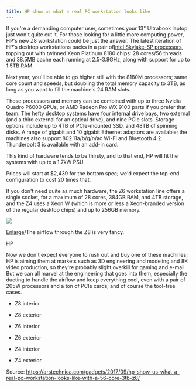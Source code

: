 ```yaml
---
title: HP show us what a real PC workstation looks like
---
```


If you're a demanding computer user, sometimes your 13" Ultrabook laptop just won't quite cut it. For those looking for a little more computing power, HP's new Z8 workstation could be just the answer. The latest iteration of HP's desktop workstations packs in a pair of[Intel Skylake-SP processors](https://arstechnica.com/information-technology/2017/05/intels-skylake-scalable-processor-family-is-a-new-approach-to-xeon/), topping out with twinned Xeon Platinum 8180 chips: 28 cores/56 threads and 38.5MB cache each running at 2.5-3.8GHz, along with support for up to 1.5TB RAM.

Next year, you'll be able to go higher still with the 8180M processors; same core count and speeds, but doubling the total memory capacity to 3TB, as long as you want to fill the machine's 24 RAM slots.

Those processors and memory can be combined with up to three Nvidia Quadro P6000 GPUs, or AMD Radeon Pro WX 9100 parts if you prefer that team. The hefty desktop systems have four internal drive bays, two external \(and a third external for an optical drive\), and nine PCIe slots. Storage options include up to 4TB of PCIe-mounted SSD, and 48TB of spinning disks. A range of gigabit and 10 gigabit Ethernet adaptors are available; the machines also support 802.11a/b/g/n/ac Wi-Fi and Bluetooth 4.2. Thunderbolt 3 is available with an add-in card.

This kind of hardware tends to be thirsty, and to that end, HP will fit the systems with up to a 1.7kW PSU.

Prices will start at $2,439 for the bottom spec; we'd expect the top-end configuration to cost 20 times that.

If you don't need quite as much hardware, the Z6 workstation line offers a single socket, for a maximum of 28 cores, 384GB RAM, and 4TB storage, and the Z4 uses a Xeon W \(which is more or less a Xeon-branded version of the regular desktop chips\) and up to 256GB memory.

![](http://img1.tuicool.com/YRnuQnB.jpg!web)

[Enlarge](https://cdn.arstechnica.net/wp-content/uploads/2017/09/z8-airflow.jpg)/The airflow through the Z8 is very fancy.

HP

Now we don't expect everyone to rush out and buy one of these machines; HP is aiming them at markets such as 3D engineering and modeling and 8K video production, so they're probably slight overkill for gaming and e-mail. But we can all marvel at the engineering that goes into them, especially the ducting to handle the airflow and keep everything cool, even with a pair of 205W processors and a ton of PCIe cards, and of course the tool-free cases.

* Z8 interior

* Z8 exterior

* Z6 interior

* Z6 exterior

* Z4 interior

* Z4 exterior



Source:  https://arstechnica.com/gadgets/2017/09/hp-show-us-what-a-real-pc-workstation-looks-like-with-a-56-core-3tb-z8/